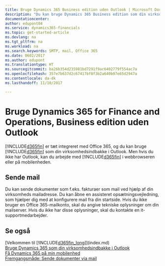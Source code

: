 ```yaml
---
title: Bruge Dynamics 365 Business edition uden Outlook | Microsoft Docs
description: "Du kan bruge Dynamics 365 Business edition som din virksomhedsindbakke i Outlook, fordi det er integreret med Office 365, men du kan også arbejde uden Outlook i en webbrowser eller på mobilenheden."
documentationcenter: 
author: edupont04
ms.service: dynamics365-financials
ms.topic: get-started-article
ms.devlang: na
ms.tgt_pltfrm: na
ms.workload: na
ms.search.keywords: SMTP, mail, Office 365
ms.date: 0602/2017
ms.author: edupont
ms.translationtype: HT
ms.sourcegitcommit: ba26b354d235981bd7291f9ac6402779f554ac7a
ms.openlocfilehash: 357e7b637d2c67417bf8f3b2a640b97e65d2947a
ms.contentlocale: da-dk
ms.lasthandoff: 11/10/2017

---
```

# <a name="using-dynamics-365-for-finance-and-operations-business-edition-without-outlook"></a>Bruge Dynamics 365 for Finance and Operations, Business edition uden Outlook
[!INCLUDE[d365fin](includes/d365fin_md.md)] er tæt integreret med Office 365, og du kan bruge [!INCLUDE[d365fin](includes/d365fin_md.md)] som din virksomhedsindbakke i Outlook. Men hvis du ikke har Outlook, kan du arbejde med [!INCLUDE[d365fin](includes/d365fin_md.md)] i webbrowseren eller på mobilenheden.  

## <a name="sending-email"></a>Sende mail
Du kan sende dokumenter som f.eks. fakturaer som mail ved hjælp af din virksomheds mailadresse. Du kan åbne en assisteret opsætningsvejledning, som hjælper dig med at konfigurere mail fra din startside. Hvis du ikke bruger en Office 365-mailkonto, skal du angive tekniske oplysninger om din mailserver. Hvis du ikke har disse oplysninger, skal du kontakte en it-supportmedarbejder.  


## <a name="see-also"></a>Se også
[Velkommen til [!INCLUDE[d365fin_long](includes/d365fin_long_md.md)]](index.md)  
[Bruge Dynamics 365 som din virksomhedsindbakke i Outlook](madeira-outlook.md)  
[Få Dynamics 365 på min mobilenhed](install-mobile-app.md)  
[Fremgangsmåde: Sende dokumenter via mail](ui-how-send-documents-email.md)

